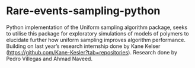 # Rare-events-sampling-python
Python implementation of the Uniform sampling algorithm package, seeks to utilise this package for exploratory simulations of models of polymers to elucidate further how uniform sampling improves algorithm performance. Building on last year’s research internship done by Kane Kelser (https://github.com/Kane-Kesler?tab=repositories). Research done by Pedro Villegas and Ahmad Naveed.
